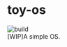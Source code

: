 # toy-os
![build](https://github.com/hszzz/toy-os/workflows/build/badge.svg?branch=main)  
[WIP]A simple OS.  
